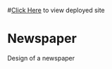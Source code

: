 #[Click Here](https://newspaper-aravind.netlify.app/) to view deployed site

# Newspaper

Design of a newspaper
